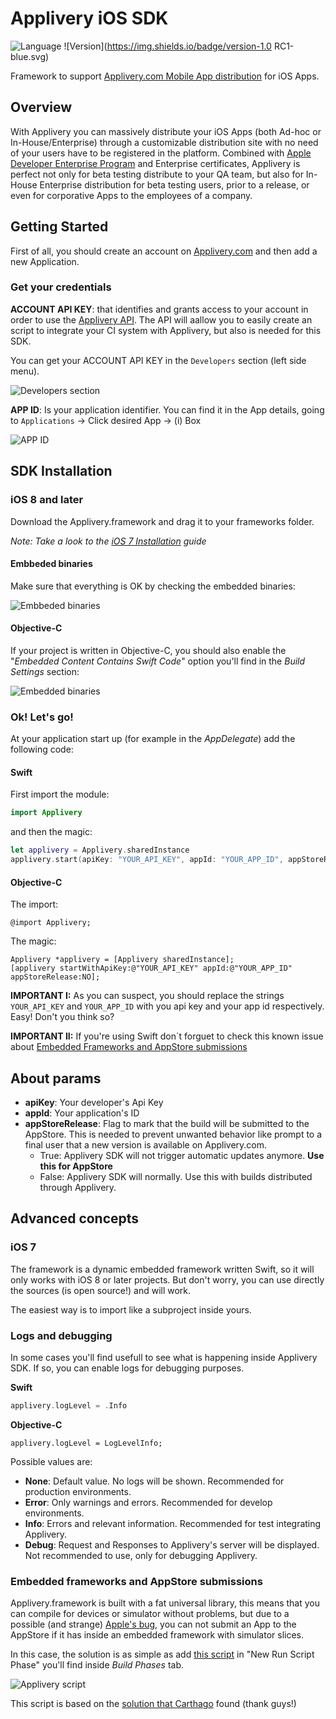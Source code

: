 # Applivery iOS SDK
![Language](https://img.shields.io/badge/Language-Swift-orange.svg)
![Version](https://img.shields.io/badge/version-1.0 RC1-blue.svg)

Framework to support [Applivery.com Mobile App distribution](http://www.applivery.com) for iOS Apps.

## Overview

With Applivery you can massively distribute your iOS Apps (both Ad-hoc or In-House/Enterprise) through a customizable distribution site with no need of your users have to be registered in the platform. Combined with [Apple Developer Enterprise Program](https://developer.apple.com/programs/enterprise/) and Enterprise certificates, Applivery is perfect not only for beta testing distribute to your QA team, but also for In-House Enterprise distribution for beta testing users, prior to a release, or even for corporative Apps to the employees of a company.

## Getting Started

First of all, you should create an account on [Applivery.com](https://dashboard.applivery.com/register) and then add a new Application.


### Get your credentials

**ACCOUNT API KEY**: that identifies and grants access to your account in order to use the [Applivery API](http://www.applivery.com/developers/api/). The API will aallow you to easily create an script to integrate your CI system with Applivery, but also is needed for this SDK.

You can get your ACCOUNT API KEY in the `Developers` section (left side menu).

![Developers section](https://github.com/applivery/applivery-ios-sdk/blob/master/documentation/developers_section.png)

**APP ID**: Is your application identifier. You can find it in the App details, going to `Applications` -> Click desired App -> (i) Box

![APP ID](https://github.com/applivery/applivery-ios-sdk/blob/master/documentation/application_id.png)

## SDK Installation

### iOS 8 and later

Download the Applivery.framework and drag it to your frameworks folder.

_Note: Take a look to the [iOS 7 Installation](#ios-7) guide_


#### Embbeded binaries

Make sure that everything is OK by checking the embedded binaries:

![Embbeded binaries](https://github.com/applivery/applivery-ios-sdk/blob/master/documentation/embbeded_binaries.png)


#### Objective-C

If your project is written in Objective-C, you should also enable the "_Embedded Content Contains Swift Code_" option you'll find in the _Build Settings_ section:

![Embedded binaries](https://github.com/applivery/applivery-ios-sdk/blob/master/documentation/embedded_content.png)


### Ok! Let's go!

At your application start up (for example in the _AppDelegate_) add the following code:

#### Swift

First import the module:

``` swift
import Applivery
```

and then the magic:

``` swift
let applivery = Applivery.sharedInstance
applivery.start(apiKey: "YOUR_API_KEY", appId: "YOUR_APP_ID", appStoreRelease: false)
```


#### Objective-C

The import:

```objc
@import Applivery;
```

The magic:

``` objc
Applivery *applivery = [Applivery sharedInstance];
[applivery startWithApiKey:@"YOUR_API_KEY" appId:@"YOUR_APP_ID" appStoreRelease:NO];
```

**IMPORTANT I:** As you can suspect, you should replace the strings `YOUR_API_KEY` and `YOUR_APP_ID` with you api key and your app id respectively. Easy! Don't you think so?

**IMPORTANT II:** If you're using Swift don`t forguet to check this known issue about [Embedded Frameworks and AppStore submissions](https://github.com/applivery/applivery-ios-sdk#embedded-frameworks-and-appstore-submissions)


## About params

- **apiKey**: Your developer's Api Key
- **appId**: Your application's ID
- **appStoreRelease**: Flag to mark that the build will be submitted to the AppStore. This is needed to prevent unwanted behavior like prompt to a final user that a new version is available on Applivery.com.
	* True: Applivery SDK will not trigger automatic updates anymore. **Use this for AppStore**
	* False: Applivery SDK will normally. Use this with builds distributed through Applivery.

## Advanced concepts

### iOS 7

The framework is a dynamic embedded framework written Swift, so it will only works with iOS 8 or later projects. But don't worry, you can use directly the sources (is open source!) and will work. 

The easiest way is to import like a subproject inside yours.

### Logs and debugging

In some cases you'll find usefull to see what is happening inside Applivery SDK. If so, you can enable logs for debugging purposes.

**Swift**
``` swift
applivery.logLevel = .Info
```

**Objective-C**
``` objc
applivery.logLevel = LogLevelInfo;
```

Possible values are:
	
- **None**: Default value. No logs will be shown. Recommended for production environments.
- **Error**: Only warnings and errors. Recommended for develop environments.
- **Info**: Errors and relevant information. Recommended for test integrating Applivery.
- **Debug**: Request and Responses to Applivery's server will be displayed. Not recommended to use, only for debugging Applivery.


### Embedded frameworks and AppStore submissions

Applivery.framework is built with a fat universal library, this means that you can compile for devices or simulator without problems, but due to a possible (and strange) [Apple's bug](http://www.openradar.me/19209161), you can not submit an App to the AppStore if it has inside an embedded framework with simulator slices.

In this case, the solution is as simple as add [this script](https://github.com/applivery/applivery-ios-sdk/blob/master/script/applivery_script.sh) in "New Run Script Phase" you'll find inside _Build Phases_ tab.

![Applivery script](https://github.com/applivery/applivery-ios-sdk/blob/master/documentation/applivery_script.png)

This script is based on the [solution that Carthago](https://github.com/Carthage/Carthage/issues/188) found (thank guys!)

